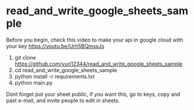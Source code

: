 # read_and_write_google_sheets_sample

Before you begin, check this video to make your api in google cloud with your key
https://youtu.be/Urh5BQmssJs


1. git clone https://github.com/yuri12344/read_and_write_google_sheets_sample
2. cd read_and_write_google_sheets_sample
3. python install -r requirements.txt
4. python main.py

Dont forget put your sheet public, if you want this, go to keys, copy and past e-mail, and invite people to edit in sheets.

